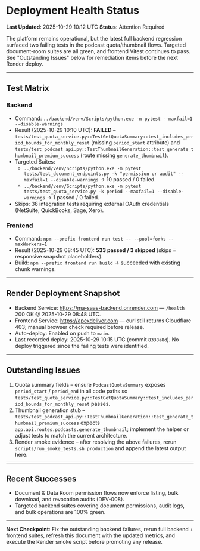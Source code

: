 # Deployment Health Status

**Last Updated**: 2025-10-29 10:12 UTC
**Status**: Attention Required

The platform remains operational, but the latest full backend regression surfaced two failing tests in the podcast quota/thumbnail flows. Targeted document-room suites are all green, and frontend Vitest continues to pass. See "Outstanding Issues" below for remediation items before the next Render deploy.

---

## Test Matrix

### Backend
- Command: `../backend/venv/Scripts/python.exe -m pytest --maxfail=1 --disable-warnings`
- Result (2025-10-29 10:10 UTC): **FAILED** – `tests/test_quota_service.py::TestGetQuotaSummary::test_includes_period_bounds_for_monthly_reset` (missing `period_start` attribute) and `tests/test_podcast_api.py::TestThumbnailGeneration::test_generate_thumbnail_premium_success` (route missing `generate_thumbnail`).
- Targeted Suites:
  - `../backend/venv/Scripts/python.exe -m pytest tests/test_document_endpoints.py -k "permission or audit" --maxfail=1 --disable-warnings` → 10 passed / 0 failed.
  - `../backend/venv/Scripts/python.exe -m pytest tests/test_quota_service.py -k period --maxfail=1 --disable-warnings` → 1 passed / 0 failed.
- Skips: 38 integration tests requiring external OAuth credentials (NetSuite, QuickBooks, Sage, Xero).

### Frontend
- Command: `npm --prefix frontend run test -- --pool=forks --maxWorkers=1`
- Result (2025-10-29 08:45 UTC): **533 passed / 3 skipped** (skips = responsive snapshot placeholders).
- Build: `npm --prefix frontend run build` → succeeded with existing chunk warnings.

---

## Render Deployment Snapshot
- Backend Service: https://ma-saas-backend.onrender.com — `/health` 200 OK @ 2025-10-29 08:48 UTC.
- Frontend Service: https://apexdeliver.com — curl still returns Cloudflare 403; manual browser check required before release.
- Auto-deploy: Enabled on push to `main`.
- Last recorded deploy: 2025-10-29 10:15 UTC (commit `8338a8d`). No deploy triggered since the failing tests were identified.

---

## Outstanding Issues
1. Quota summary fields – ensure `PodcastQuotaSummary` exposes `period_start` / `period_end` in all code paths so `tests/test_quota_service.py::TestGetQuotaSummary::test_includes_period_bounds_for_monthly_reset` passes.
2. Thumbnail generation stub – `tests/test_podcast_api.py::TestThumbnailGeneration::test_generate_thumbnail_premium_success` expects `app.api.routes.podcasts.generate_thumbnail`; implement the helper or adjust tests to match the current architecture.
3. Render smoke evidence – after resolving the above failures, rerun `scripts/run_smoke_tests.sh production` and append the latest output here.

---

## Recent Successes
- Document & Data Room permission flows now enforce listing, bulk download, and revocation audits (DEV-008).
- Targeted backend suites covering document permissions, audit logs, and bulk operations are 100% green.

---

**Next Checkpoint**: Fix the outstanding backend failures, rerun full backend + frontend suites, refresh this document with the updated metrics, and execute the Render smoke script before promoting any release.
